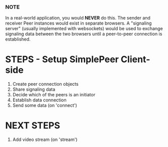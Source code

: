 ### NOTE
In a real-world application, you would **NEVER** do this. The sender and receiver Peer instances would exist in separate browsers. A "signaling server" (usually implemented with websockets) would be used to exchange signaling data between the two browsers until a peer-to-peer connection is established.

# STEPS - Setup SimplePeer Client-side
1. Create peer connection objects
2. Share signaling data
3. Decide which of the peers is an initiator
4. Establish data connection
5. Send some data (on 'connect')

# NEXT STEPS
1. Add video stream (on 'stream')